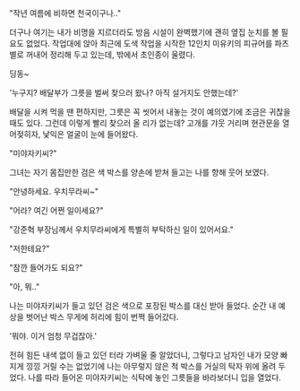 "작년 여름에 비하면 천국이구나.." 

더구나 여기는 내가 비명을 지르더라도 방음 시설이 완벽했기에 괜히 옆집 눈치를 볼 필요도 없었다.
작업대에 앉아 최근에 도색 작업을 시작한 12인치 미유키의 피규어를 파츠 별로 꺼내어 정리해 두고 있는데, 밖에서 초인종이 울렸다.

딩동~ 

'누구지? 배달부가 그릇을 벌써 찾으러 왔나? 아직 설거지도 안했는데?' 

배달을 시켜 먹을 땐 편하지만, 그릇은 꼭 씻어서 내놓는 것이 예의였기에 조금은 귀찮을 때도 있다. 그런데 이렇게 빨리 찾으러 올 리가 없는데?
고개를 갸웃 거리며 현관문을 열어젖히자, 낯익은 얼굴이 눈에 들어왔다.

"미야자키씨?" 

그녀는 자기 몸집만한 검은 색 박스를 양손에 받쳐 들고는 나를 향해 웃어 보였다.

"안녕하세요. 우치무라씨~" 

"어라? 여긴 어쩐 일이세요?" 

"강준혁 부장님께서 우치무라씨에게 특별히 부탁하신 일이 있어서요." 

"저한테요?" 

"잠깐 들어가도 되요?" 

"아, 뭐.." 

나는 미야자키씨가 들고 있던 검은 색으로 포장된 박스를 대신 받아 들었다.
순간 내 예상을 벗어난 박스 무게에 허리에 힘이 번쩍 들어갔다.

'뭐야. 이거 엄청 무겁잖아.' 

전혀 힘든 내색 없이 들고 있던 터라 가벼울 줄 알았더니, 그렇다고 남자인 내가 모양 빠지게 낑낑 거릴 수는 없었기에 나는 아무렇지 않은 척 박스를 거실의 탁자 위에 올려 두었다.
나를 따라 들어온 미야자키씨는 식탁에 놓인 그릇들을 바라보더니 입을 열었다.